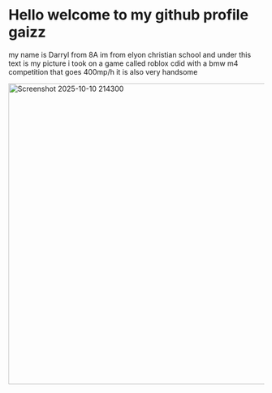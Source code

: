 <h1>Hello welcome to my github profile gaizz</h1>
<p>my name is Darryl from 8A im from elyon christian school and under this text is my picture i took on a game called roblox cdid with a bmw m4 competition that goes 400mp/h it is also very handsome</p>
<img width="645" height="593" alt="Screenshot 2025-10-10 214300" src="https://github.com/user-attachments/assets/30450e62-42cd-4141-b2eb-41f5a4aee1ce" />

